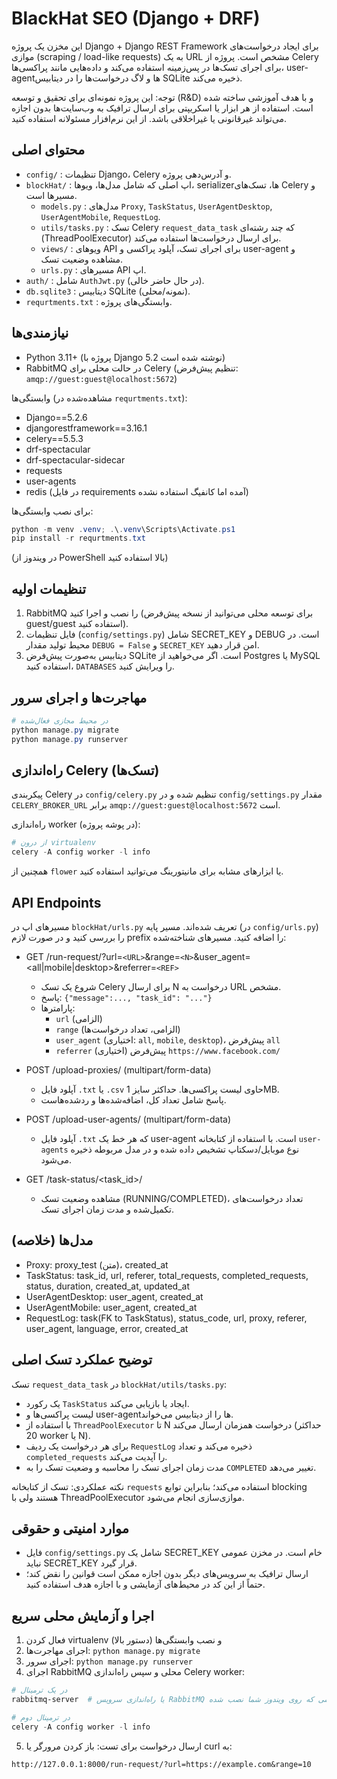 # BlackHat SEO (Django + DRF)

این مخزن یک پروژه Django + Django REST Framework برای ایجاد درخواست‌های موازی (scraping / load-like requests) به یک URL مشخص است. پروژه از Celery برای اجرای تسک‌ها در پس‌زمینه استفاده می‌کند و داده‌هایی مانند پراکسی‌ها، user-agentها و لاگ درخواست‌ها را در دیتابیس SQLite ذخیره می‌کند.

توجه: این پروژه نمونه‌ای برای تحقیق و توسعه (R&D) و با هدف آموزشی ساخته شده است. استفاده از هر ابزار یا اسکریپتی برای ارسال ترافیک به وب‌سایت‌ها بدون اجازه می‌تواند غیرقانونی یا غیراخلاقی باشد. از این نرم‌افزار مسئولانه استفاده کنید.

## محتوای اصلی

- `config/` : تنظیمات Django، Celery و آدرس‌دهی پروژه.
- `blockHat/` : اپ اصلی که شامل مدل‌ها، ویوها، serializerها، تسک‌های Celery و مسیرها است.
  - `models.py` : مدل‌های `Proxy`, `TaskStatus`, `UserAgentDesktop`, `UserAgentMobile`, `RequestLog`.
  - `utils/tasks.py` : تسک Celery `request_data_task` که چند رشته‌ای (ThreadPoolExecutor) برای ارسال درخواست‌ها استفاده می‌کند.
  - `views/` : ویوهای API برای اجرای تسک، آپلود پراکسی و user-agent و مشاهده وضعیت تسک.
  - `urls.py` : مسیرهای API اپ.
- `auth/` : شامل `AuthJwt.py` (در حال حاضر خالی).
- `db.sqlite3` : دیتابیس SQLite (نمونه/محلی).
- `requrtments.txt` : وابستگی‌های پروژه.

## نیازمندی‌ها

- Python 3.11+ (پروژه با Django 5.2 نوشته شده است)
- RabbitMQ در حالت محلی برای Celery (تنظیم پیش‌فرض: `amqp://guest:guest@localhost:5672`)

وابستگی‌ها (مشاهده‌شده در `requrtments.txt`):

- Django==5.2.6
- djangorestframework==3.16.1
- celery==5.5.3
- drf-spectacular
- drf-spectacular-sidecar
- requests
- user-agents
- redis (در فایل requirements آمده اما کانفیگ استفاده نشده)

برای نصب وابستگی‌ها:

```powershell
python -m venv .venv; .\.venv\Scripts\Activate.ps1
pip install -r requrtments.txt
```

(در ویندوز از PowerShell بالا استفاده کنید)

## تنظیمات اولیه

1. RabbitMQ را نصب و اجرا کنید (برای توسعه محلی می‌توانید از نسخه پیش‌فرض guest/guest استفاده کنید).
2. فایل تنظیمات (`config/settings.py`) شامل SECRET_KEY و DEBUG است. در محیط تولید مقدار `DEBUG = False` و `SECRET_KEY` امن قرار دهید.
3. دیتابیس به‌صورت پیش‌فرض SQLite است. اگر می‌خواهید از Postgres یا MySQL استفاده کنید، `DATABASES` را ویرایش کنید.

## مهاجرت‌ها و اجرای سرور

```powershell
# در محیط مجازی فعال‌شده
python manage.py migrate
python manage.py runserver
```

## راه‌اندازی Celery (تسک‌ها)

پیکربندی Celery در `config/celery.py` تنظیم شده و در `config/settings.py` مقدار `CELERY_BROKER_URL` برابر `amqp://guest:guest@localhost:5672` است.

راه‌اندازی worker (در پوشه پروژه):

```powershell
# از درون virtualenv
celery -A config worker -l info
```

همچنین از `flower` یا ابزارهای مشابه برای مانیتورینگ می‌توانید استفاده کنید.

## API Endpoints

مسیرهای اپ در `blockHat/urls.py` تعریف شده‌اند. مسیر پایه (در `config/urls.py`) را بررسی کنید و در صورت لازم prefix را اضافه کنید. مسیرهای شناخته‌شده:

- GET /run-request/?url=`<URL>`&range=`<N>`&user_agent=<all|mobile|desktop>&referrer=`<REF>`

  - شروع یک تسک Celery برای ارسال N درخواست به URL مشخص.
  - پاسخ: `{"message":..., "task_id": "..."}`
  - پارامترها:
    - `url` (الزامی)
    - `range` (الزامی، تعداد درخواست‌ها)
    - `user_agent` (اختیاری: `all`, `mobile`, `desktop`)، پیش‌فرض `all`
    - `referrer` (اختیاری) پیش‌فرض `https://www.facebook.com/`
- POST /upload-proxies/ (multipart/form-data)

  - آپلود فایل `.txt` یا `.csv` حاوی لیست پراکسی‌ها. حداکثر سایز 1MB.
  - پاسخ شامل تعداد کل، اضافه‌شده‌ها و ردشده‌هاست.
- POST /upload-user-agents/ (multipart/form-data)

  - آپلود فایل `.txt` که هر خط یک user-agent است. با استفاده از کتابخانه `user-agents` نوع موبایل/دسکتاپ تشخیص داده شده و در مدل مربوطه ذخیره می‌شود.
- GET /task-status/<task_id>/

  - مشاهده وضعیت تسک (RUNNING/COMPLETED)، تعداد درخواست‌های تکمیل‌شده و مدت زمان اجرای تسک.

## مدل‌ها (خلاصه)

- Proxy: proxy_test (متن)، created_at
- TaskStatus: task_id, url, referer, total_requests, completed_requests, status, duration, created_at, updated_at
- UserAgentDesktop: user_agent, created_at
- UserAgentMobile: user_agent, created_at
- RequestLog: task(FK to TaskStatus), status_code, url, proxy, referer, user_agent, language, error, created_at

## توضیح عملکرد تسک اصلی

تسک `request_data_task` در `blockHat/utils/tasks.py`:

- یک رکورد `TaskStatus` ایجاد یا بازیابی می‌کند.
- لیست پراکسی‌ها و user-agentها را از دیتابیس می‌خواند.
- با استفاده از `ThreadPoolExecutor` تا N درخواست همزمان ارسال می‌کند (حداکثر 20 worker یا N).
- برای هر درخواست یک ردیف `RequestLog` ذخیره می‌کند و تعداد `completed_requests` را آپدیت می‌کند.
- مدت زمان اجرای تسک را محاسبه و وضعیت تسک را به `COMPLETED` تغییر می‌دهد.

نکته عملکردی: تسک از کتابخانه `requests` استفاده می‌کند؛ بنابراین توابع blocking هستند ولی با ThreadPoolExecutor موازی‌سازی انجام می‌شود.

## موارد امنیتی و حقوقی

- فایل `config/settings.py` شامل یک SECRET_KEY خام است. در مخزن عمومی نباید SECRET_KEY قرار گیرد.
- ارسال ترافیک به سرویس‌های دیگر بدون اجازه ممکن است قوانین را نقض کند؛ حتماً از این کد در محیط‌های آزمایشی و با اجازه هدف استفاده کنید.

## اجرا و آزمایش محلی سریع

1. فعال کردن virtualenv و نصب وابستگی‌ها (دستور بالا)
2. اجرای مهاجرت‌ها: `python manage.py migrate`
3. اجرای سرور: `python manage.py runserver`
4. اجرای RabbitMQ محلی و سپس راه‌اندازی Celery worker:

```powershell
# در یک ترمینال
rabbitmq-server  # یا راه‌اندازی سرویس RabbitMQ به روشی که روی ویندوز شما نصب شده

# در ترمینال دوم
celery -A config worker -l info
```

5. ارسال درخواست برای تست: باز کردن مرورگر یا curl به:

```
http://127.0.0.1:8000/run-request/?url=https://example.com&range=10
```
